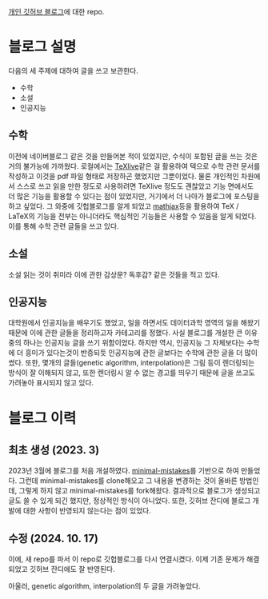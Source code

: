 [개인 깃허브 블로그](https://govin08.github.io)에 대한 repo.

# 블로그 설명
다음의 세 주제에 대하여 글을 쓰고 보관한다.
- 수학
- 소설
- 인공지능

## 수학
이전에 네이버블로그 같은 것을 만들어본 적이 있었지만, 수식이 포함된 글을 쓰는 것은 거의 불가능에 가까웠다.
로컬에서는 [TeXlive](https://www.tug.org/texlive/)같은 걸 활용하여 텍으로 수학 관련 문서를 작성하고 이것을 pdf 파일 형태로 저장하곤 했었지만 그뿐이었다.
물론 개인적인 차원에서 스스로 쓰고 읽을 만한 정도로 사용하려면 TeXlive 정도도 괜찮았고 기능 면에서도 더 많은 기능을 활용할 수 있다는 점이 있었지만, 거기에서 더 나아가 블로그에 포스팅을 하고 싶었다.
그 와중에 깃헙블로그를 알게 되었고 [mathjax](https://govin08.github.io/mathematics/mathjax/)등을 활용하여 TeX / LaTeX의 기능을 전부는 아니더라도 핵심적인 기능들은 사용할 수 있음을 알게 되었다.
이를 통해 수학 관련 글들을 쓰고 있다.

## 소설
소설 읽는 것이 취미라 이에 관한 감상문? 독후감? 같은 것들을 적고 있다.

## 인공지능
대학원에서 인공지능을 배우기도 했었고, 일을 하면서도 데이터과학 영역의 일을 해왔기 때문에 이에 관한 글들을 정리하고자 카테고리를 정했다.
사실 블로그를 개설한 큰 이유 중의 하나는 인공지능 글을 쓰기 위함이었다.
하지만 역시, 인공지능 그 자체보다는 수학에 더 흥미가 있다는것이 반증되듯 인공지능에 관한 글보다는 수학에 관한 글을 더 많이 썼다.
또한, 몇개의 글들(genetic algorithm, interpolation)은 그림 등이 렌더링되는 방식이 잘 이해되지 않고, 또한 렌더링시 알 수 없는 경고를 띄우기 때문에 글을 쓰고도 가려놓아 표시되지 않고 있다.
<!-- 다만, 많은 글을 쓰지 않았기도 했고, 글을 썼다고 하더라도 마음에 들지 않아서 가린 경우가 두 건 있었다. -->

# 블로그 이력

## 최초 생성 (2023. 3)
2023년 3월에 블로그를 처음 개설하였다.
[minimal-mistakes](https://github.com/mmistakes/minimal-mistakes)를 기반으로 하여 만들었다.
그런데 minimal-mistakes를 clone해오고 그 내용을 변경하는 것이 올바른 방법인데, 그렇게 하지 않고 minimal-mistakes를 fork해왔다.
결과적으로 블로그가 생성되고 글도 쓸 수 있게 되긴 했지만, 정상적인 방식이 아니었다.
또한, 깃허브 잔디에 블로그 개발에 대한 사항이 반영되지 않는다는 점이 있었다.

## 수정 (2024. 10. 17)
이에, 새 repo를 파서 이 repo로 깃헙블로그를 다시 연결시켰다.
이제 기존 문제가 해결되었고 깃허브 잔디에도 잘 반영된다.

아울러, genetic algorithm, interpolation의 두 글을 가려놓았다.
